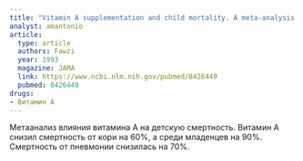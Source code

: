 ```yaml
---
title: "Vitamin A supplementation and child mortality. A meta-analysis. "
analyst: amantonio
article:
  type: article
  authors: Fawzi
  year: 1993
  magazine: JAMA
  link: https://www.ncbi.nlm.nih.gov/pubmed/8426449
  pubmed: 8426449
drugs:
- Витамин A
---
```


Метаанализ влияния витамина А на детскую смертность. Витамин А снизил смертность от кори на 60%, а среди младенцев на 90%. Смертность от пневмонии снизилась на 70%.
